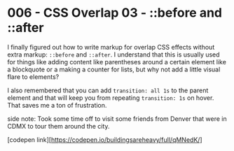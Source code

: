 # 006 - CSS Overlap 03 - ::before and ::after

I finally figured out how to write markup for overlap CSS effects without extra markup: `::before` and `::after`. I understand that this is usually used for things like adding content like parentheses around a certain element like a blockquote or a making a counter for lists, but why not add a little visual flare to elements?

I also remembered that you can add `transition: all 1s` to the parent element and that will keep you from repeating `transition: 1s` on hover. That saves me a ton of frustration. 

side note: Took some time off to visit some friends from Denver that were in CDMX to tour them around the city. 

[codepen link][https://codepen.io/buildingsareheavy/full/qMNedK/]
